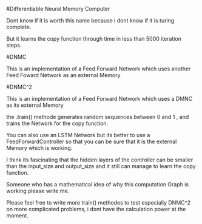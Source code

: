 
#Differentiable Neural Memory Computer

Dont know if it is worth this name because i dont know if it is turing complete.

But it learns the copy function through time in less than 5000 iteration steps.

#DNMC

This is an implementation of a Feed Forward Network which uses another Feed Foward Network as an external Memory


#DNMC^2

This is an implementation of a Feed Forward Network which uses a DMNC as its external Memory


the .train() methode generates random sequences between 0 and 1 , and trains the Network for the copy function.

You can also use an LSTM Network but its better to use  a FeedForwardController so that you can be sure that it is 
the external Memory which is working.

I think its  fascinating that the hidden layers of the controller can be smaller than the input_size and output_size and it still 
can manage to learn the copy function.

Someone who has a mathematical idea of why this computation Graph is working please write me. 

Please feel free to write more train()  methodes to test especially DNMC^2 on more complicated problems, i dont have the calculation power at the moment.
